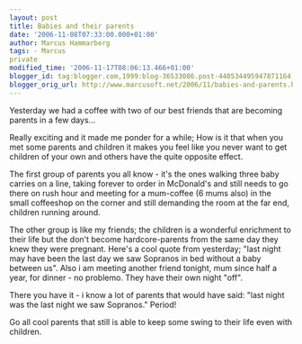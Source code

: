```yaml
---
layout: post
title: Babies and their parents
date: '2006-11-08T07:33:00.000+01:00'
author: Marcus Hammarberg
tags: - Marcus
private
modified_time: '2006-11-17T08:06:13.466+01:00'
blogger_id: tag:blogger.com,1999:blog-36533086.post-440534495947871164
blogger_orig_url: http://www.marcusoft.net/2006/11/babies-and-parents.html
---
```


Yesterday
we had a coffee with two of our best friends that are becoming parents
in a few days...

Really exciting and it made me ponder for a while;
How is it that when you met some parents and children it makes you feel
like you never want to get children of your own and others have the
quite opposite effect.

The first group of parents you all know - it's the ones walking three
baby carries on a line, taking forever to order in McDonald's and still
needs to go there on rush hour and meeting for a mum-coffee (6 mums
also) in the small coffeeshop on the corner and still demanding the room
at the far end, children running around.

The other group is like my friends; the children is a wonderful
enrichment to their life but the don't become hardcore-parents from the
same day they knew they were pregnant. Here's a cool quote from
yesterday; "last night may have been the last day we saw Sopranos in bed
without a baby between us". Also i am meeting another friend tonight,
mum since half a year, for dinner - no problemo. They have their own
night "off".

There you have it - i know a lot of parents that would have said: "last
night was the last night we saw Sopranos." Period!

Go all cool parents that still is able to keep some swing to their life
even with children.
